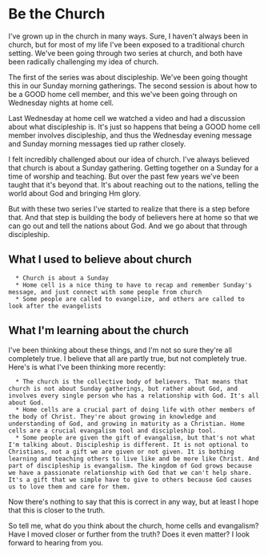 # Be the Church


I've grown up in the church in many ways. Sure, I haven't always been in church, but for most of my life I've been exposed to a traditional church setting. We've been going through two series at church, and both have been radically challenging my idea of church.<!--more-->

The first of the series was about discipleship. We've been going thought this in our Sunday morning gatherings. The second session is about how to be a GOOD home cell member, and this we've been going through on Wednesday nights at home cell.

Last Wednesday at home cell we watched a video and had a discussion about what discipleship is. It's just so happens that being a GOOD home cell member involves discipleship, and thus the Wednesday evening message and Sunday morning messages tied up rather closely.

I felt incredibly challenged about our idea of church. I've always believed that church is about a Sunday gathering. Getting together on a Sunday for a time of worship and teaching. But over the past few years we've been taught that it's beyond that. It's about reaching out to the nations, telling the world about God and bringing Hm glory.

But with these two series I've started to realize that there is a step before that. And that step is building the body of believers here at home so that we can go out and tell the nations about God. And we go about that through discipleship.


## What I used to believe about church





	  * Church is about a Sunday
	  * Home cell is a nice thing to have to recap and remember Sunday's message, and just connect with some people from church
	  * Some people are called to evangelize, and others are called to look after the evangelists



## What I'm learning about the church


I've been thinking about these things, and I'm not so sure they're all completely true. I believe that all are partly true, but not completely true. Here's is what I've been thinking more recently:



	  * The church is the collective body of believers. That means that church is not about Sunday gatherings, but rather about God, and involves every single person who has a relationship with God. It's all about God.
	  * Home cells are a crucial part of doing life with other members of the body of Christ. They're about growing in knowledge and understanding of God, and growing in maturity as a Christian. Home cells are a crucial evangalism tool and discipleship tool.
	  * Some people are given the gift of evangalism, but that's not what I'm talking about. Discipleship is different. It is not optional to Christians, not a gift we are given or not given. It is bothing learning and teaching others to live like and be more like Christ. And part of discipleship is evangalism. The kingdom of God grows because we have a passionate relationship with God that we can't help share. It's a gift that we simple have to give to others because God causes us to love them and care for them.

Now there's nothing to say that this is correct in any way, but at least I hope that this is closer to the truth.

So tell me, what do you think about the church, home cells and evangalism? Have I moved closer or further from the truth? Does it even matter? I look forward to hearing from you.

